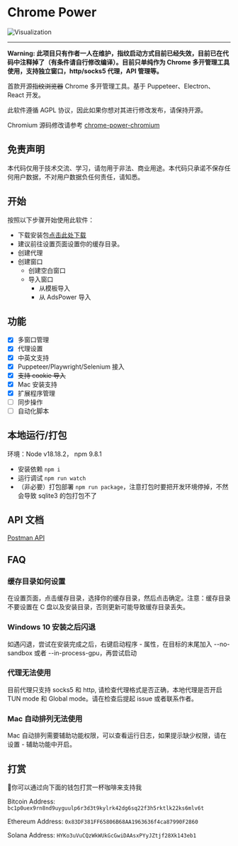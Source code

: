 # Chrome Power

![Visualization](pic.png)

---

**Warning: 此项目只有作者一人在维护，指纹启动方式目前已经失效，目前已在代码中注释掉了（有条件请自行修改编译）。目前只单纯作为 Chrome 多开管理工具使用，支持独立窗口，http/socks5 代理，API 管理等。**

首款开源~~指纹浏览器~~ Chrome 多开管理工具。基于 Puppeteer、Electron、React 开发。

此软件遵循 AGPL 协议，因此如果你想对其进行修改发布，请保持开源。

Chromium 源码修改请参考 [chrome-power-chromium](https://github.com/zmzimpl/chrome-power-chromium)

## 免责声明

本代码仅用于技术交流、学习，请勿用于非法、商业用途。本代码只承诺不保存任何用户数据，不对用户数据负任何责任，请知悉。

## 开始

按照以下步骤开始使用此软件：

- 下载安装包[点击此处下载](https://github.com/zmzimpl/chrome-power-app/releases)
- 建议前往设置页面设置你的缓存目录。
- 创建代理
- 创建窗口
  - 创建空白窗口
  - 导入窗口
    - 从模板导入
    - 从 AdsPower 导入

## 功能

- [x] 多窗口管理
- [x] 代理设置
- [x] 中英文支持
- [x] Puppeteer/Playwright/Selenium 接入
- [x] ~~支持 cookie 导入~~
- [x] Mac 安装支持
- [x] 扩展程序管理
- [ ] 同步操作
- [ ] 自动化脚本

## 本地运行/打包

环境：Node v18.18.2， npm 9.8.1

- 安装依赖 `npm i`
- 运行调试 `npm run watch`
- （非必要）打包部署 `npm run package`，注意打包时要把开发环境停掉，不然会导致 sqlite3 的包打包不了

## API 文档

[Postman API](https://documenter.getpostman.com/view/25586363/2sA3BkdZ61#intro)

## FAQ

### 缓存目录如何设置

在设置页面，点击缓存目录，选择你的缓存目录，然后点击确定。注意：缓存目录不要设置在 C 盘以及安装目录，否则更新可能导致缓存目录丢失。

### Windows 10 安装之后闪退

如遇闪退，尝试在安装完成之后，右键启动程序 - 属性，在目标的末尾加入 --no-sandbox 或者 --in-process-gpu，再尝试启动

### 代理无法使用

目前代理只支持 socks5 和 http, 请检查代理格式是否正确，本地代理是否开启 TUN mode 和 Global mode。请在检查后提起 issue 或者联系作者。

### Mac 自动排列无法使用

Mac 自动排列需要辅助功能权限，可以查看运行日志，如果提示缺少权限，请在设置 - 辅助功能中开启。

## 打赏

🙌你可以通过向下面的钱包打赏一杯咖啡来支持我

Bitcoin Address: `bc1p0uex9rn8nd9uyguulp6r3d3t9kylrk42dg6sq22f3h5rktlk22ks6mlv6t`

Ethereum Address: `0x83DF381FF65806B68AA1963636f4ca87990F2860`

Solana Address: `HYKo3uVuCQzWkWUkGcGwiDAAsxPYyJZtjf28Xk143eb1`
